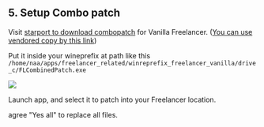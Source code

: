 ## 5. Setup Combo patch

Visit [starport to download combopatch](<https://the-starport.com/forums/topic/6250/how-to-get-vanilla-freelancer-running-in-2023-no-cd>) for Vanilla Freelancer. ([You can use vendored copy by this link]({{.StaticRoot}}freelancer_vanilla/FLCombinedPatch.exe))

Put it inside your wineprefix at path like this `/home/naa/apps/freelancer_related/winreprefix_freelancer_vanilla/drive_c/FLCombinedPatch.exe`

![]({{.StaticRoot}}freelancer_vanilla/SelectComboPatch.png)

Launch app, and select it to patch into your Freelancer location.

agree "Yes all" to replace all files.
